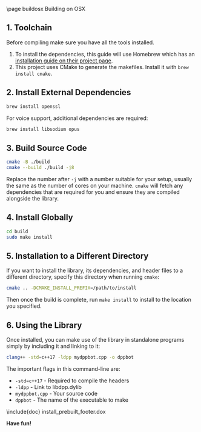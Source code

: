 \page buildosx Building on OSX

## 1. Toolchain

Before compiling make sure you have all the tools installed.

1. To install the dependencies, this guide will use Homebrew which has an [installation guide on their project page](https://brew.sh/).
2. This project uses CMake to generate the makefiles. Install it with `brew install cmake`.

## 2. Install External Dependencies

```bash
brew install openssl
```

For voice support, additional dependencies are required:

```bash
brew install libsodium opus
```

## 3. Build Source Code

```bash
cmake -B ./build
cmake --build ./build -j8
```

Replace the number after `-j` with a number suitable for your setup, usually the same as the number of cores on your machine. `cmake` will fetch any dependencies that are required for you and ensure they are compiled alongside the library.

## 4. Install Globally

```bash
cd build
sudo make install
```

## 5. Installation to a Different Directory

If you want to install the library, its dependencies, and header files to a different directory, specify this directory when running `cmake`:

```bash
cmake .. -DCMAKE_INSTALL_PREFIX=/path/to/install
```

Then once the build is complete, run `make install` to install to the location you specified.

## 6. Using the Library

Once installed, you can make use of the library in standalone programs simply by including it and linking to it:

```bash
clang++ -std=c++17 -ldpp mydppbot.cpp -o dppbot
```

The important flags in this command-line are:

* `-std=c++17` - Required to compile the headers
* `-ldpp` - Link to libdpp.dylib
* `mydppbot.cpp` - Your source code
* `dppbot` - The name of the executable to make

\include{doc} install_prebuilt_footer.dox

**Have fun!**
